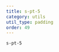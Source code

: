 ```yaml
---
title: s-pt-5
category: utils
util_type: padding
order: 49
---
```

<div class="s-pt-5">
  <code>s-pt-5</code>
</div>